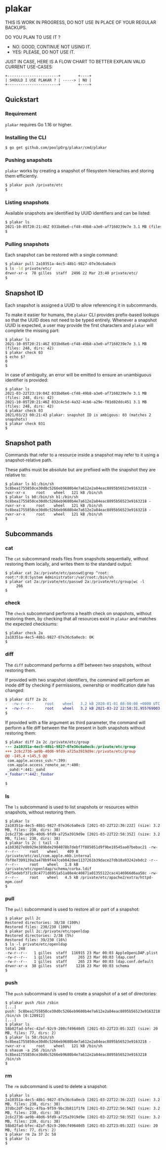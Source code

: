 # plakar

THIS IS WORK IN PROGRESS, DO NOT USE IN PLACE OF YOUR REGULAR BACKUPS.

DO YOU PLAN TO USE IT ?
- NO: GOOD, CONTINUE NOT USING IT.
- YES: PLEASE, DO NOT USE IT.

JUST IN CASE,
HERE IS A FLOW CHART TO BETTER EXPLAIN VALID CURRENT USE-CASES:

    +-----------------------+        +----+
    | SHOULD I USE PLAKAR ? | -----> | NO |
    +-----------------------+        +----+


## Quickstart

### Requirement

`plakar` requires Go 1.16 or higher.


### Installing the CLI

```
$ go get github.com/poolpOrg/plakar/cmd/plakar
```


### Pushing snapshots

`plakar` works by creating a snapshot of filesystem hierachies and storing them efficiently.

```sh
$ plakar push /private/etc
$
```


### Listing snapshots

Available snapshots are identified by UUID identifiers and can be listed:

```sh
$ plakar ls
2021-10-05T20:21:46Z 031bd6e6-cf48-49b8-a3e0-af7160239e7e 3.1 MB (files: 248, dirs: 42)
$
```

### Pulling snapshots

Each snapshot can be restored with a single command:

```sh
$ plakar pull 2a10351a-4ec5-48b1-9827-07e36c6a0ecb
$ ls -ld private/etc/
drwxr-xr-x  78 gilles  staff  2496 22 Mar 23:40 private/etc/
$
```


## Snapshot ID

Each snapshot is assigned a UUID to allow referencing it in subcommands.

To make it easier for humans,
the `plakar` CLI provides prefix-based lookups so that the UUID does not need to be typed entirely.
Whenever a snapshot UUID is expected,
a user may provide the first characters and `plakar` will complete the missing part:

```
$ plakar ls
2021-10-05T20:21:46Z 031bd6e6-cf48-49b8-a3e0-af7160239e7e 3.1 MB (files: 248, dirs: 42)
$ plakar check 03
$ echo $?
0
$
```

In case of ambiguity,
an error will be emitted to ensure an unambiguous identifier is provided:

```
$ plakar ls
2021-03-22T23:19:04Z 031bd6e6-cf48-49b8-a3e0-af7160239e7e 3.1 MB (files: 248, dirs: 42)
2021-10-05T20:21:46Z 032c4c5d-4a32-4cb6-a29e-f81d82ddc451 3.1 MB (files: 248, dirs: 42)
$ plakar check 03
2021/03/23 00:21:43 plakar: snapshot ID is ambigous: 03 (matches 2 snapshots)
$ plakar check 031
$ 
```

## Snapshot path

Commands that refer to a resource inside a snapshot may refer to it using a snapshot-relative path.

These paths must be absolute but are prefixed with the snapshot they are relative to:

```
$ plakar ls b1:/bin/sh
5c8bea1755850ce30d0c5266eb9680b4e7a612e2a84eac8895b56523e9163218 -rwxr-xr-x     root    wheel   121 kB /bin/sh
$ plakar ls b0:/bin/sh b1:/bin/sh
5c8bea1755850ce30d0c5266eb9680b4e7a612e2a84eac8895b56523e9163218 -rwxr-xr-x     root    wheel   121 kB /bin/sh
5c8bea1755850ce30d0c5266eb9680b4e7a612e2a84eac8895b56523e9163218 -rwxr-xr-x     root    wheel   121 kB /bin/sh
$
```


## Subcommands

### cat

The `cat` subcommand reads files from snapshots sequentially,
without restoring them locally,
and writes them to the standard output:

```
$ plakar cat 2a:/private/etc/passwd|grep ^root:
root:*:0:0:System Administrator:/var/root:/bin/sh
$ plakar cat 2a:/private/etc/passwd 2a:/private/etc/group|wc -l
     266
$
```

### check

The `check` subcommand performs a health check on snapshots,
without restoring them,
by checking that all resources exist in `plakar` and matches the expected checksums:

```
$ plakar check 2a
2a10351a-4ec5-48b1-9827-07e36c6a0ecb: OK           
$
```

### diff

The `diff` subcommand performs a diff between two snapshots,
without restoring them.

If provided with two snapshot identifiers,
the command will perform an inode diff by checking if permissions, ownership or modification date has changed:
```diff
$ plakar diff 2a 2c
-  -rw-r--r--     root    wheel   3.2 kB 2020-01-01 08:00:00 +0000 UTC /private/etc/group
+  -rw-r--r--     root    wheel   3.2 kB 2021-03-22 22:58:31.955769003 +0000 UTC /private/etc/group
$
```

If provided with a file argument as third parameter,
the command will perform a file diff between the file present in both snapshots without restoring them:
```diff
$ plakar diff 2a 2c /private/etc/group
--- 2a10351a-4ec5-48b1-9827-07e36c6a0ecb:/private/etc/group
+++ 2c6c2736-ae9b-40d6-9fd9-a725a3919d9e:/private/etc/group
@@ -145,4 +145,5 @@
 com.apple.access_ssh:*:399:
 com.apple.access_remote_ae:*:400:
 _oahd:*:441:_oahd
+_foobar:*:442:_foobar
 
$
```

### ls

The `ls` subcommand is used to list snapshots or resources within snapshots,
without restoring them.

```
$ plakar ls
2a10351a-4ec5-48b1-9827-07e36c6a0ecb [2021-03-22T22:36:22Z] (size: 3.2 MB, files: 230, dirs: 38)
2c6c2736-ae9b-40d6-9fd9-a725a3919d9e [2021-03-22T22:58:35Z] (size: 3.2 MB, files: 230, dirs: 38)
$ plakar ls 2c | tail -3 
a1b83027e0b929e389bde2984078b7debf7f885051d9f9be18545aa07bebac21 -rw-r--r--     root    wheel    409 B /private/etc/asl/com.apple.mkb.internal
7bf0e7399139a3a478b9f447ceb042dee1137261b39dace27db18a93242ebdc2 -r--r--r--     root    wheel   1.8 kB /private/etc/openldap/schema/corba.ldif
5475edebf371c8c4771d6951a51a80e4c40871a01355122cac4146966d6aa58c -rw-r--r--     root    wheel   4.5 kB /private/etc/apache2/extra/httpd-mpm.conf
$
```

### pull

The `pull` subcommand is used to restore all or part of a snapshot:

```
$ plakar pull 2c
Restored directories: 38/38 (100%)
Restored files: 230/230 (100%)
$ plakar pull 2c:/private/etc/openldap
Restored directories: 2/38 (5%)
Restored files: 39/230 (16%)
$ ls -l private/etc/openldap 
total 248
-rw-r--r--   1 gilles  staff  116915 23 Mar 00:03 AppleOpenLDAP.plist
-rw-r--r--   1 gilles  staff     265 23 Mar 00:03 ldap.conf
-rw-r--r--   1 gilles  staff     265 23 Mar 00:03 ldap.conf.default
drwxr-xr-x  38 gilles  staff    1216 23 Mar 00:03 schema
$
```

### push

The `push` subcommand is used to create a snapshot of a set of directories:

```
$ plakar push /bin /sbin
[...]
push: 5c8bea1755850ce30d0c5266eb9680b4e7a612e2a84eac8895b56523e9163218 /bin/sh [0:120912]
[...]
$ plakar ls
58b02fad-bfec-42af-92c9-200cf49640d5 [2021-03-22T23:05:32Z] (size: 20 MB, files: 77, dirs: 2)
$ plakar ls 58:/bin/sh  
5c8bea1755850ce30d0c5266eb9680b4e7a612e2a84eac8895b56523e9163218 -rwxr-xr-x     root    wheel   121 kB /bin/sh
$ shasum -a 256 /bin/sh
5c8bea1755850ce30d0c5266eb9680b4e7a612e2a84eac8895b56523e9163218  /bin/sh
$
```

### rm

The `rm` subcommand is used to delete a snapshot:

```
$ plakar ls
2a10351a-4ec5-48b1-9827-07e36c6a0ecb [2021-03-22T22:36:22Z] (size: 3.2 MB, files: 230, dirs: 38)
37dbc2df-5e2c-47ba-9f59-9bc3b811f1f6 [2021-03-22T22:56:56Z] (size: 3.2 MB, files: 230, dirs: 38)
2c6c2736-ae9b-40d6-9fd9-a725a3919d9e [2021-03-22T22:58:35Z] (size: 3.2 MB, files: 230, dirs: 38)
58b02fad-bfec-42af-92c9-200cf49640d5 [2021-03-22T23:05:32Z] (size: 20 MB, files: 77, dirs: 2)
$ plakar rm 2a 37 2c 58
$ plakar ls
$
```
